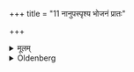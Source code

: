 +++
title = "11 नानुपस्पृश्य भोजनं प्रातः"

+++

<details><summary>मूलम्</summary>

नानुपस्पृश्य भोजनं प्रातः ११
</details>

<details><summary>Oldenberg</summary>

11. Let him not eat in the morning before he has touched water.
</details>
